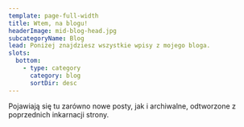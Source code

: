 ```yaml
---
template: page-full-width
title: Wtem, na blogu!
headerImage: mid-blog-head.jpg
subcategoryName: Blog
lead: Poniżej znajdziesz wszystkie wpisy z mojego bloga.
slots:
  bottom:
    - type: category
      category: blog
      sortDir: desc
---
```

Pojawiają się tu zarówno nowe posty, jak i archiwalne, odtworzone z poprzednich inkarnacji strony.